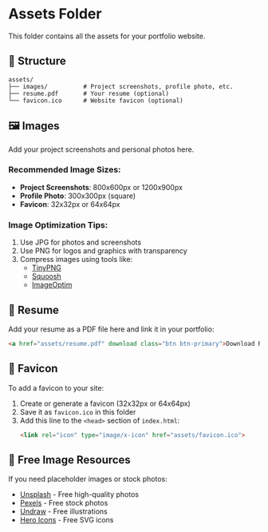 # Assets Folder

This folder contains all the assets for your portfolio website.

## 📁 Structure

```
assets/
├── images/          # Project screenshots, profile photo, etc.
├── resume.pdf       # Your resume (optional)
└── favicon.ico      # Website favicon (optional)
```

## 🖼️ Images

Add your project screenshots and personal photos here. 

### Recommended Image Sizes:
- **Project Screenshots**: 800x600px or 1200x900px
- **Profile Photo**: 300x300px (square)
- **Favicon**: 32x32px or 64x64px

### Image Optimization Tips:
1. Use JPG for photos and screenshots
2. Use PNG for logos and graphics with transparency
3. Compress images using tools like:
   - [TinyPNG](https://tinypng.com/)
   - [Squoosh](https://squoosh.app/)
   - [ImageOptim](https://imageoptim.com/)

## 📄 Resume

Add your resume as a PDF file here and link it in your portfolio:

```html
<a href="assets/resume.pdf" download class="btn btn-primary">Download Resume</a>
```

## 🎯 Favicon

To add a favicon to your site:

1. Create or generate a favicon (32x32px or 64x64px)
2. Save it as `favicon.ico` in this folder
3. Add this line to the `<head>` section of `index.html`:
   ```html
   <link rel="icon" type="image/x-icon" href="assets/favicon.ico">
   ```

## 🎨 Free Image Resources

If you need placeholder images or stock photos:

- [Unsplash](https://unsplash.com/) - Free high-quality photos
- [Pexels](https://www.pexels.com/) - Free stock photos
- [Undraw](https://undraw.co/) - Free illustrations
- [Hero Icons](https://heroicons.com/) - Free SVG icons
